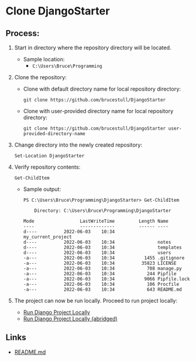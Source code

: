 # Clone DjangoStarter

## Process:
1. Start in directory where the repository directory will be located.
    * Sample location:
        * `C:\Users\Bruce\Programming`

1. Clone the repository:
    * Clone with default directory name for local repository directory:
        ```
        git clone https://github.com/brucestull/DjangoStarter
        ```
    * Clone with user-provided directory name for local repository directory:
        ```
        git clone https://github.com/brucestull/DjangoStarter user-provided-directory-name
        ```

1. Change directory into the newly created repository:
    ```
    Set-Location DjangoStarter
    ```

1. Verify repository contents:
    ```
    Get-ChildItem
    ```
    * Sample output:
        ```
        PS C:\Users\Bruce\Programming\DjangoStarter> Get-ChildItem

            Directory: C:\Users\Bruce\Programming\DjangoStarter

        Mode                 LastWriteTime         Length Name
        ----                 -------------         ------ ----
        d----          2022-06-03    10:34                my_current_project
        d----          2022-06-03    10:34                notes
        d----          2022-06-03    10:34                templates
        d----          2022-06-03    10:34                users
        -a---          2022-06-03    10:34           1455 .gitignore
        -a---          2022-06-03    10:34          35823 LICENSE
        -a---          2022-06-03    10:34            708 manage.py
        -a---          2022-06-03    10:34            244 Pipfile
        -a---          2022-06-03    10:34           9066 Pipfile.lock
        -a---          2022-06-03    10:34            106 Procfile
        -a---          2022-06-03    10:34            643 README.md
        ```

1. The project can now be run locally. Proceed to run project locally:
    * [Run Django Project Locally](run_django_project_locally.md)
    * [Run Django Project Locally (abridged)](run_django_project_locally_abridged.md)

## Links
* [README.md](../README.md)